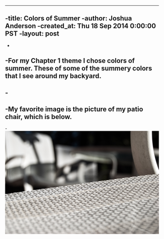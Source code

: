 ----
-title: Colors of Summer
-author: Joshua Anderson
-created_at: Thu 18 Sep 2014 0:00:00 PST
-layout: post
----
-
-For my Chapter 1 theme I chose colors of summer. These of some of the summery colors that I see around my backyard.
-
-<img class="post-image" src="https://s3.amazonaws.com/xatigo/colors-of-summer.jpg" alt="">
-
-My favorite image is the picture of my patio chair, which is below.
-
-<img class="post-image" src="/images/2014/09/colors-of-summer.jpg" alt="">
